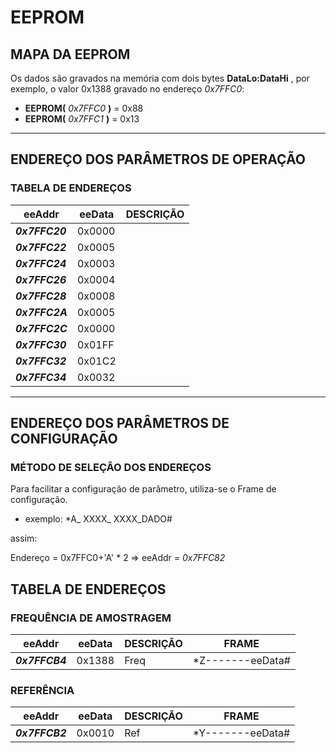 # EEPROM  

## MAPA DA EEPROM  
Os dados são gravados na memória com dois bytes **DataLo:DataHi** , por exemplo, o valor 0x1388 gravado no endereço *0x7FFC0*:
* **EEPROM(** *0x7FFC0* **)** = 0x88
* **EEPROM(** *0x7FFC1* **)** = 0x13


*******************************************************************************************************************************

## ENDEREÇO DOS PARÂMETROS DE OPERAÇÃO

### TABELA DE ENDEREÇOS

|  eeAddr   |  eeData   |  DESCRIÇÃO   |
| ------|-----|-----|
| ***0x7FFC20***  	|  0x0000    |  |
| ***0x7FFC22***  	|  0x0005    |  |
| ***0x7FFC24***  	|  0x0003    |  |
| ***0x7FFC26***  	|  0x0004    |  |
| ***0x7FFC28***  	|  0x0008    |  |
| ***0x7FFC2A***  	|  0x0005    |  |
| ***0x7FFC2C***  	|  0x0000    |  |
| ***0x7FFC30***  	|  0x01FF    |  |
| ***0x7FFC32***  	|  0x01C2    |  |
| ***0x7FFC34***  	|  0x0032    |  |


*******************************************************************************************************************************

## ENDEREÇO DOS PARÂMETROS DE CONFIGURAÇÃO

### MÉTODO DE SELEÇÃO DOS ENDEREÇOS
Para facilitar a configuração de parâmetro, utiliza-se o Frame de configuração.
* exemplo: *A_ XXXX_ XXXX_DADO#

assim:

Endereço = 0x7FFC0+'A' * 2 => eeAddr = *0x7FFC82*

## TABELA DE ENDEREÇOS

### **FREQUÊNCIA DE AMOSTRAGEM**

|  eeAddr   |  eeData   |  DESCRIÇÃO   |  FRAME |
| ------|-----|-----|-----|
| ***0x7FFCB4***  	|  0x1388    |  Freq       | *Z-------eeData#   |

### **REFERÊNCIA**

|  eeAddr   |  eeData   |  DESCRIÇÃO   |  FRAME |
| ------|-----|-----|-----|
| ***0x7FFCB2***  	|  0x0010    |  Ref       | *Y-------eeData#   |
